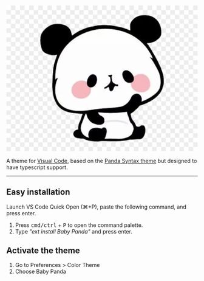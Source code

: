 ![Baby Panda Logo](https://raw.githubusercontent.com/gsgualbano/baby-panda-vscode/main/baby-panda.png)

A theme for [Visual Code](https://code.visualstudio.com/), based on the [Panda Syntax theme](https://github.com/PandaTheme/panda-syntax-vscode) but designed to have typescript support.

---

## Easy installation

Launch VS Code Quick Open (⌘+P), paste the following command, and press enter.

1. Press <kbd>cmd/ctrl</kbd> + <kbd>P</kbd> to open the command palette.
2. Type _"ext install Baby Panda"_ and press enter.

## Activate the theme

1. Go to Preferences > Color Theme
2. Choose Baby Panda